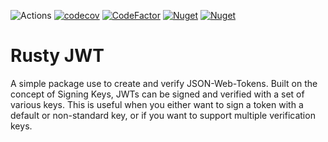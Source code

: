 ![Actions](https://github.com/reecerussell/rusty-jwt/actions/workflows/package.yaml/badge.svg)
[![codecov](https://codecov.io/gh/reecerussell/rusty-jwt/branch/master/graph/badge.svg?token=2o5osNgjr8)](https://codecov.io/gh/reecerussell/rusty-jwt)
[![CodeFactor](https://www.codefactor.io/repository/github/reecerussell/rusty-jwt/badge)](https://www.codefactor.io/repository/github/reecerussell/rusty-jwt)
[![Nuget](https://img.shields.io/nuget/v/Rusty.Jwt)](https://www.nuget.org/packages/Rusty.Jwt/)
[![Nuget](https://img.shields.io/nuget/dt/Rusty.Jwt)](https://www.nuget.org/packages/Rusty.Jwt/)

# Rusty JWT

A simple package use to create and verify JSON-Web-Tokens. Built on the concept of Signing Keys, JWTs can be signed and verified with a set of various keys. This is useful when you either want to sign a token with a default or non-standard key, or if you want to support multiple verification keys.